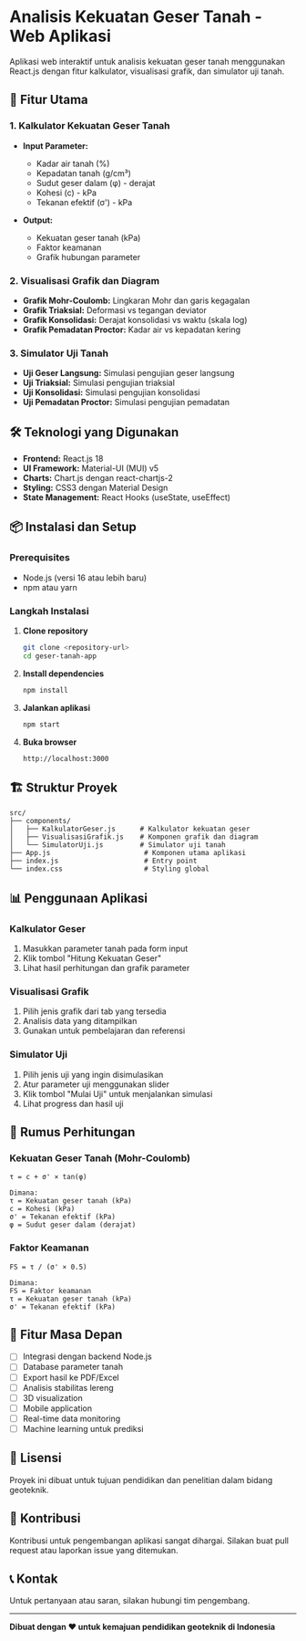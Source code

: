# Analisis Kekuatan Geser Tanah - Web Aplikasi

Aplikasi web interaktif untuk analisis kekuatan geser tanah menggunakan React.js dengan fitur kalkulator, visualisasi grafik, dan simulator uji tanah.

## 🚀 Fitur Utama

### 1. Kalkulator Kekuatan Geser Tanah
- **Input Parameter:**
  - Kadar air tanah (%)
  - Kepadatan tanah (g/cm³)
  - Sudut geser dalam (φ) - derajat
  - Kohesi (c) - kPa
  - Tekanan efektif (σ') - kPa

- **Output:**
  - Kekuatan geser tanah (kPa)
  - Faktor keamanan
  - Grafik hubungan parameter

### 2. Visualisasi Grafik dan Diagram
- **Grafik Mohr-Coulomb:** Lingkaran Mohr dan garis kegagalan
- **Grafik Triaksial:** Deformasi vs tegangan deviator
- **Grafik Konsolidasi:** Derajat konsolidasi vs waktu (skala log)
- **Grafik Pemadatan Proctor:** Kadar air vs kepadatan kering

### 3. Simulator Uji Tanah
- **Uji Geser Langsung:** Simulasi pengujian geser langsung
- **Uji Triaksial:** Simulasi pengujian triaksial
- **Uji Konsolidasi:** Simulasi pengujian konsolidasi
- **Uji Pemadatan Proctor:** Simulasi pengujian pemadatan

## 🛠️ Teknologi yang Digunakan

- **Frontend:** React.js 18
- **UI Framework:** Material-UI (MUI) v5
- **Charts:** Chart.js dengan react-chartjs-2
- **Styling:** CSS3 dengan Material Design
- **State Management:** React Hooks (useState, useEffect)

## 📦 Instalasi dan Setup

### Prerequisites
- Node.js (versi 16 atau lebih baru)
- npm atau yarn

### Langkah Instalasi

1. **Clone repository**
   ```bash
   git clone <repository-url>
   cd geser-tanah-app
   ```

2. **Install dependencies**
   ```bash
   npm install
   ```

3. **Jalankan aplikasi**
   ```bash
   npm start
   ```

4. **Buka browser**
   ```
   http://localhost:3000
   ```

## 🏗️ Struktur Proyek

```
src/
├── components/
│   ├── KalkulatorGeser.js      # Kalkulator kekuatan geser
│   ├── VisualisasiGrafik.js    # Komponen grafik dan diagram
│   └── SimulatorUji.js         # Simulator uji tanah
├── App.js                       # Komponen utama aplikasi
├── index.js                     # Entry point
└── index.css                    # Styling global
```

## 📊 Penggunaan Aplikasi

### Kalkulator Geser
1. Masukkan parameter tanah pada form input
2. Klik tombol "Hitung Kekuatan Geser"
3. Lihat hasil perhitungan dan grafik parameter

### Visualisasi Grafik
1. Pilih jenis grafik dari tab yang tersedia
2. Analisis data yang ditampilkan
3. Gunakan untuk pembelajaran dan referensi

### Simulator Uji
1. Pilih jenis uji yang ingin disimulasikan
2. Atur parameter uji menggunakan slider
3. Klik tombol "Mulai Uji" untuk menjalankan simulasi
4. Lihat progress dan hasil uji

## 🧮 Rumus Perhitungan

### Kekuatan Geser Tanah (Mohr-Coulomb)
```
τ = c + σ' × tan(φ)

Dimana:
τ = Kekuatan geser tanah (kPa)
c = Kohesi (kPa)
σ' = Tekanan efektif (kPa)
φ = Sudut geser dalam (derajat)
```

### Faktor Keamanan
```
FS = τ / (σ' × 0.5)

Dimana:
FS = Faktor keamanan
τ = Kekuatan geser tanah (kPa)
σ' = Tekanan efektif (kPa)
```

## 🔮 Fitur Masa Depan

- [ ] Integrasi dengan backend Node.js
- [ ] Database parameter tanah
- [ ] Export hasil ke PDF/Excel
- [ ] Analisis stabilitas lereng
- [ ] 3D visualization
- [ ] Mobile application
- [ ] Real-time data monitoring
- [ ] Machine learning untuk prediksi

## 📝 Lisensi

Proyek ini dibuat untuk tujuan pendidikan dan penelitian dalam bidang geoteknik.

## 👥 Kontribusi

Kontribusi untuk pengembangan aplikasi sangat dihargai. Silakan buat pull request atau laporkan issue yang ditemukan.

## 📞 Kontak

Untuk pertanyaan atau saran, silakan hubungi tim pengembang.

---

**Dibuat dengan ❤️ untuk kemajuan pendidikan geoteknik di Indonesia**
